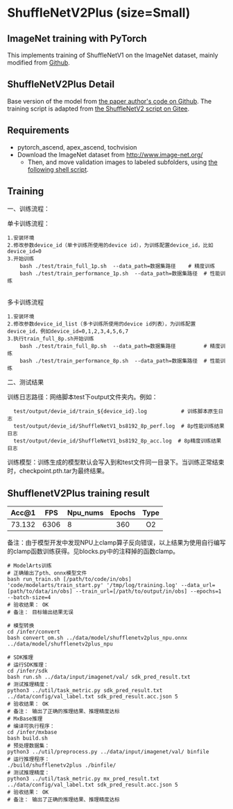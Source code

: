 # ShuffleNetV2Plus (size=Small)

## ImageNet training with PyTorch

This implements training of ShuffleNetV1 on the ImageNet dataset, mainly modified from [Github](https://github.com/pytorch/examples/tree/master/imagenet).

## ShuffleNetV2Plus Detail

Base version of the model from [the paper author's code on Github](https://github.com/megvii-model/ShuffleNet-Series/tree/master/ShuffleNetV2%2B).
The training script is adapted from [the ShuffleNetV2 script on Gitee](https://gitee.com/ascend/modelzoo/tree/master/built-in/PyTorch/Official/cv/image_classification/Shufflenetv2_for_PyTorch).

## Requirements

- pytorch_ascend, apex_ascend, tochvision
- Download the ImageNet dataset from http://www.image-net.org/
    - Then, and move validation images to labeled subfolders, using [the following shell script](https://raw.githubusercontent.com/soumith/imagenetloader.torch/master/valprep.sh).

## Training
一、训练流程：
        
单卡训练流程：

    1.安装环境
    2.修改参数device_id（单卡训练所使用的device id），为训练配置device_id，比如device_id=0
    3.开始训练
        bash ./test/train_full_1p.sh  --data_path=数据集路径    # 精度训练
        bash ./test/train_performance_1p.sh  --data_path=数据集路径  # 性能训练


​    
多卡训练流程

    1.安装环境
    2.修改参数device_id_list（多卡训练所使用的device id列表），为训练配置device_id，例如device_id=0,1,2,3,4,5,6,7
    3.执行train_full_8p.sh开始训练
        bash ./test/train_full_8p.sh  --data_path=数据集路径         # 精度训练
        bash ./test/train_performance_8p.sh  --data_path=数据集路径  # 性能训练

二、测试结果
    
训练日志路径：网络脚本test下output文件夹内。例如：

      test/output/devie_id/train_${device_id}.log           # 训练脚本原生日志
      test/output/devie_id/ShuffleNetV1_bs8192_8p_perf.log  # 8p性能训练结果日志
      test/output/devie_id/ShuffleNetV1_bs8192_8p_acc.log  # 8p精度训练结果日志

训练模型：训练生成的模型默认会写入到和test文件同一目录下。当训练正常结束时，checkpoint.pth.tar为最终结果。



## ShufflenetV2Plus training result

| Acc@1    | FPS       | Npu_nums| Epochs   | Type     |
| :------: | :------:  | :------ | :------: | :------: |
| 73.132   | 6306      | 8       | 360      | O2       |

备注：由于模型开发中发现NPU上clamp算子反向错误，以上结果为使用自行编写的clamp函数训练获得。见blocks.py中的注释掉的函数clamp。



```
# ModelArts训练
# 正确输出了pth、onnx模型文件
bash run_train.sh [/path/to/code/in/obs] 'code/modelarts/train_start.py' '/tmp/log/training.log' --data_url=[path/to/data/in/obs] --train_url=[/path/to/output/in/obs] --epochs=1 --batch-size=4
# 验收结果： OK 
# 备注： 目标输出结果无误

# 模型转换
cd /infer/convert
bash convert_om.sh ../data/model/shufflenetv2plus_npu.onnx ../data/model/shufflenetv2plus_npu

# SDK推理
# 运行SDK推理：
cd /infer/sdk
bash run.sh ../data/input/imagenet/val/ sdk_pred_result.txt
# 测试推理精度：
python3 ../util/task_metric.py sdk_pred_result.txt ../data/config/val_label.txt sdk_pred_result.acc.json 5
# 验收结果： OK 
# 备注： 输出了正确的推理结果、推理精度达标
# MxBase推理
# 编译可执行程序：
cd /infer/mxbase
bash build.sh
# 预处理数据集：
python3 ../util/preprocess.py ../data/input/imagenet/val/ binfile
# 运行推理程序：
./build/shufflenetv2plus ./binfile/
# 测试推理精度：
python3 ../util/task_metric.py mx_pred_result.txt ../data/config/val_label.txt sdk_pred_result.acc.json 5
# 验收结果： OK 
# 备注： 输出了正确的推理结果、推理精度达标
```